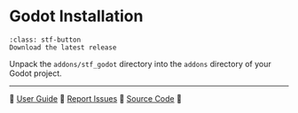 # Godot Installation

```{button-link} https://github.com/emperorofmars/stf_godot/releases/latest
:class: stf-button
Download the latest release
```

Unpack the `addons/stf_godot` directory into the `addons` directory of your Godot project.

---

🌰 [User Guide](../guide/godot.md) 🌰 [Report Issues](https://codeberg.org/emperorofmars/stf_godot/issues) 🌰 [Source Code](https://codeberg.org/emperorofmars/stf_godot) 🌰